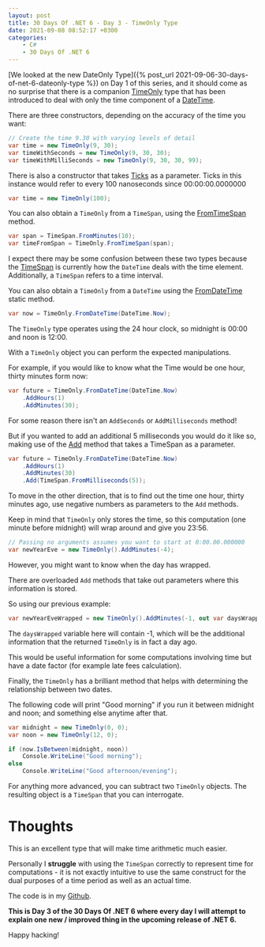 ```yaml
---
layout: post
title: 30 Days Of .NET 6 - Day 3 - TimeOnly Type
date: 2021-09-08 08:52:17 +0300
categories:
    - C#
    - 30 Days Of .NET 6
---
```

[We looked at the new DateOnly Type]({% post_url 2021-09-06-30-days-of-net-6-dateonly-type %}) on Day 1 of this series, and it should come as no surprise that there is a companion [TimeOnly](https://docs.microsoft.com/en-us/dotnet/api/system.timeonly?view=net-6.0) type that has been introduced to deal with only the time component of a [DateTime](https://docs.microsoft.com/en-us/dotnet/api/system.datetime?view=net-6.0).

There are three constructors, depending on the accuracy of the time you want:

```csharp
// Create the time 9.30 with varying levels of detail
var time = new TimeOnly(9, 30);
var timeWithSeconds = new TimeOnly(9, 30, 30);
var timeWithMilliSeconds = new TimeOnly(9, 30, 30, 99);
```

There is also a constructor that takes [Ticks](https://docs.microsoft.com/en-us/dotnet/api/system.timeonly.-ctor?view=net-6.0#System_TimeOnly__ctor_System_Int64_) as a parameter. Ticks in this instance would refer to every 100 nanoseconds since 00:00:00.0000000

```csharp
var time = new TimeOnly(100);
```

You can also obtain a `TimeOnly` from a `TimeSpan`, using the [FromTimeSpan](https://docs.microsoft.com/en-us/dotnet/api/system.timeonly.fromtimespan?view=net-6.0#System_TimeOnly_FromTimeSpan_System_TimeSpan_) method.

```csharp
var span = TimeSpan.FromMinutes(10);
var timeFromSpan = TimeOnly.FromTimeSpan(span);
```

I expect there may be some confusion between these two types because the [TimeSpan](https://docs.microsoft.com/en-us/dotnet/api/system.timeonly.fromtimespan?view=net-6.0#System_TimeOnly_FromTimeSpan_System_TimeSpan_) is currently how the `DateTime` deals with the time element. Additionally, a `TimeSpan` refers to a time interval.

You can also obtain a `TimeOnly` from a `DateTime` using the [FromDateTime](https://docs.microsoft.com/en-us/dotnet/api/system.timeonly.fromdatetime?view=net-6.0#System_TimeOnly_FromDateTime_System_DateTime_) static method.

```csharp
var now = TimeOnly.FromDateTime(DateTime.Now);
```

The `TimeOnly` type operates using the 24 hour clock, so midnight is 00:00 and noon is 12:00.

With a `TimeOnly` object you can perform the expected manipulations.

For example, if you would like to know what the Time would be one hour, thirty minutes form now:

```csharp
var future = TimeOnly.FromDateTime(DateTime.Now)
    .AddHours(1)
    .AddMinutes(30);
```

For some reason there isn't an `AddSeconds` or `AddMilliseconds` method!

But if you wanted to add an additional 5 milliseconds you would do it like so, making use of the [Add](https://docs.microsoft.com/en-us/dotnet/api/system.timeonly.add?view=net-6.0#System_TimeOnly_Add_System_TimeSpan_) method that takes a TimeSpan as a parameter.

```csharp
var future = TimeOnly.FromDateTime(DateTime.Now)
    .AddHours(1)
    .AddMinutes(30)
    .Add(TimeSpan.FromMilliseconds(5));
```

To move in the other direction, that is to find out the time one hour, thirty minutes ago, use negative numbers as parameters to the `Add` methods.

Keep in mind that `TimeOnly` only stores the time, so this computation (one minute before midnight) will wrap around and give you 23:56.

```csharp
// Passing no arguments assumes you want to start at 0:00.00.000000
var newYearEve = new TimeOnly().AddMinutes(-4);
```

However, you might want to know when the day has wrapped.

There are overloaded `Add` methods that take out parameters where this information is stored.

So using our previous example:

```csharp
var newYearEveWrapped = new TimeOnly().AddMinutes(-1, out var daysWrapped);
```

The `daysWrapped` variable here will contain -1, which will be the additional information that the returned `TimeOnly` is in fact a day ago.

This would be useful information for some computations involving time but have a date factor (for example late fees calculation).

Finally, the `TimeOnly` has a brilliant method that helps with determining the relationship between two dates.

The following code will print "Good morning" if you run it between midnight and noon; and something else anytime after that.

```csharp
var midnight = new TimeOnly(0, 0);
var noon = new TimeOnly(12, 0);

if (now.IsBetween(midnight, noon))
    Console.WriteLine("Good morning");
else
    Console.WriteLine("Good afternoon/evening");
```

For anything more advanced, you can subtract two `TimeOnly` objects. The resulting object is a `TimeSpan` that you can interrogate.

# Thoughts

This is an excellent type that will make time arithmetic much easier.

Personally I **struggle** with using the `TimeSpan` correctly to represent time for computations - it is not exactly intuitive to use the same construct for the dual purposes of a time period as well as an actual time.

The code is in my [Github](https://github.com/conradakunga/BlogCode/tree/master/2021-09-08%20-%2030%20Days%20Of%20.NET%206%20-%20Day%203%20-%20TimeOnly).

**This is Day 3 of the 30 Days Of .NET 6 where every day I will attempt to explain one new / improved thing in the upcoming release of .NET 6.**

Happy hacking!